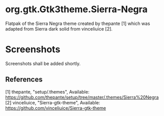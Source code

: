 # org.gtk.Gtk3theme.Sierra-Negra
Flatpak of the Sierra Negra theme created by thepante [1] which was adapted from Sierra dark solid from vinceliuice [2].

# Screenshots
Screenshots shall be added shortly.

## References
[1] thepante, "setup/.themes", Available: https://github.com/thepante/setup/tree/master/.themes/Sierra%20Negra
[2] vinceliuice, "Sierra-gtk-theme", Available: https://github.com/vinceliuice/Sierra-gtk-theme